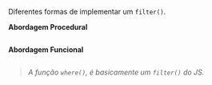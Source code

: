 Diferentes formas de implementar um `filter()`.

__Abordagem Procedural__
```dart

```

__Abordagem Funcional__
```dart
```
>_A função `where()`, é basicamente um `filter()` do JS._